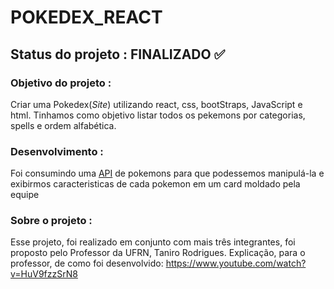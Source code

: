 # POKEDEX_REACT
## Status do projeto : FINALIZADO ✅
### Objetivo do projeto :
  Criar uma Pokedex(*Site*) utilizando react, css, bootStraps, JavaScript e html. Tinhamos como objetivo listar todos os pekemons por categorias, spells e ordem alfabética.
 
### Desenvolvimento :
  Foi consumindo uma [API](https://pokeapi.co/) de pokemons para que podessemos manipulá-la e exibirmos caracteristicas de cada pokemon em um card moldado pela equipe

### Sobre o projeto :
  Esse projeto, foi realizado em conjunto com mais três integrantes, foi proposto pelo Professor da UFRN, Taniro Rodrigues. 
  Explicação, para o professor, de como foi desenvolvido: https://www.youtube.com/watch?v=HuV9fzzSrN8

